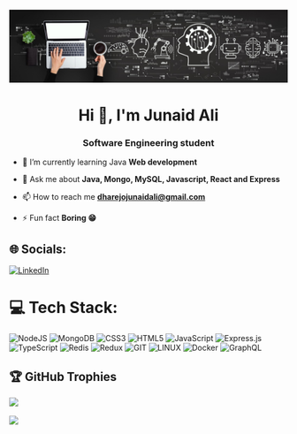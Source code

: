 ![logo](https://github.com/Dharejo-Junaid/Dharejo-Junaid/blob/main/Image.jpg)

<h1 align="center">Hi 👋, I'm Junaid Ali</h1>
<h3 align="center">Software Engineering student</h3>

- 🌱 I’m currently learning Java **Web development**

- 💬 Ask me about **Java, Mongo, MySQL, Javascript, React and Express**

- 📫 How to reach me **dharejojunaidali@gmail.com**

- ⚡ Fun fact **Boring 😁**

## 🌐 Socials:
[![LinkedIn](https://img.shields.io/badge/LinkedIn-%230077B5.svg?logo=linkedin&logoColor=white)](https://linkedin.com/in/dharejo-junaid) 

# 💻 Tech Stack:
![NodeJS](https://img.shields.io/badge/node.js-6DA55F?style=for-the-badge&logo=node.js&logoColor=white) ![MongoDB](https://img.shields.io/badge/MongoDB-%234ea94b.svg?style=for-the-badge&logo=mongodb&logoColor=white) ![CSS3](https://img.shields.io/badge/css3-%231572B6.svg?style=for-the-badge&logo=css3&logoColor=white) ![HTML5](https://img.shields.io/badge/html5-%23E34F26.svg?style=for-the-badge&logo=html5&logoColor=white) ![JavaScript](https://img.shields.io/badge/javascript-%23323330.svg?style=for-the-badge&logo=javascript&logoColor=%23F7DF1E) ![Express.js](https://img.shields.io/badge/express.js-%23404d59.svg?style=for-the-badge&logo=express&logoColor=%2361DAFB) ![TypeScript](https://img.shields.io/badge/typescript-%23007ACC.svg?style=for-the-badge&logo=typescript&logoColor=white) ![Redis](https://img.shields.io/badge/redis-%23DD0031.svg?style=for-the-badge&logo=redis&logoColor=white) ![Redux](https://img.shields.io/badge/redux-%23593d88.svg?style=for-the-badge&logo=redux&logoColor=white) ![GIT](https://img.shields.io/badge/Git-fc6d26?style=for-the-badge&logo=git&logoColor=white) ![LINUX](https://img.shields.io/badge/Linux-FCC624?style=for-the-badge&logo=linux&logoColor=black) ![Docker](https://img.shields.io/badge/docker-%230db7ed.svg?style=for-the-badge&logo=docker&logoColor=white) ![GraphQL](https://img.shields.io/badge/-GraphQL-E10098?style=for-the-badge&logo=graphql&logoColor=white)

## 🏆 GitHub Trophies
![](https://github-profile-trophy.vercel.app/?username=dharejo-junaid&theme=dracula&no-frame=true&no-bg=false&margin-w=4)

[![](https://visitcount.itsvg.in/api?id=dharejo-junaid&icon=0&color=0)](https://visitcount.itsvg.in)
